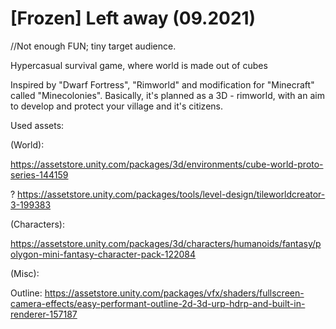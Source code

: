 # [Frozen] Left away (09.2021)

//Not enough FUN; tiny target audience.

Hypercasual survival game, where world is made out of cubes

Inspired by "Dwarf Fortress", "Rimworld" and modification for "Minecraft" called "Minecolonies".
Basically, it's planned as a 3D - rimworld, with an aim to develop and protect your village and it's citizens.

Used assets:

(World): 

https://assetstore.unity.com/packages/3d/environments/cube-world-proto-series-144159

? https://assetstore.unity.com/packages/tools/level-design/tileworldcreator-3-199383


(Characters):

https://assetstore.unity.com/packages/3d/characters/humanoids/fantasy/polygon-mini-fantasy-character-pack-122084


(Misc):

Outline: https://assetstore.unity.com/packages/vfx/shaders/fullscreen-camera-effects/easy-performant-outline-2d-3d-urp-hdrp-and-built-in-renderer-157187
